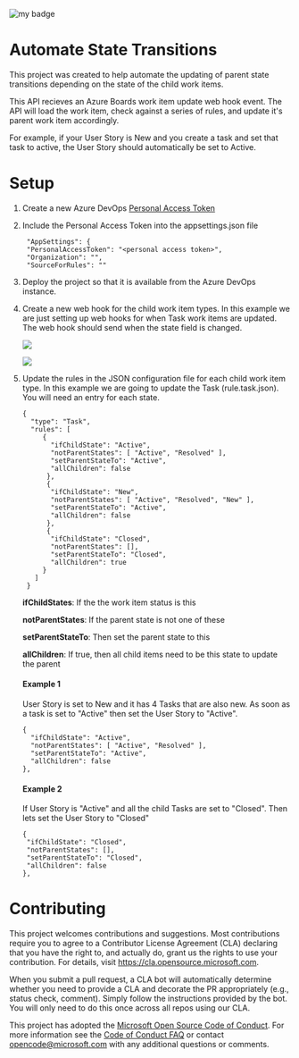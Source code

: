 ![my badge](https://action-badges.now.sh/microsoft/azure-boards-automate-state-transitions)

# Automate State Transitions
This project was created to help automate the updating of parent state transitions depending on the state of the child work items.

This API recieves an Azure Boards work item update web hook event. The API will load the work item, check against a series of rules, and update it's parent work item accordingly. 

For example, if your User Story is New and you create a task and set that task to active, the User Story should automatically be set to Active.

# Setup
1. Create a new Azure DevOps [Personal Access Token](https://docs.microsoft.com/en-us/azure/devops/organizations/accounts/use-personal-access-tokens-to-authenticate)

2. Include the Personal Access Token into the appsettings.json file
   ```
    "AppSettings": {
    "PersonalAccessToken": "<personal access token>",
    "Organization": "",
    "SourceForRules": ""
    ```  

3. Deploy the project so that it is available from the Azure DevOps instance.

4. Create a new web hook for the child work item types. In this example we are just setting up web hooks for when Task work items are updated. The web hook should send when the state field is changed.

   ![](./media/web-hooks-1.png)

   ![](./media/web-hooks-2.png)

5. Update the rules in the JSON configuration file for each child work item type. In this example we are going to update the Task (rule.task.json). You will need an entry for each state.

   ```
   {
     "type": "Task",
     "rules": [
        {
          "ifChildState": "Active",
          "notParentStates": [ "Active", "Resolved" ],
          "setParentStateTo": "Active",
          "allChildren": false
         },
         {
          "ifChildState": "New",
          "notParentStates": [ "Active", "Resolved", "New" ],
          "setParentStateTo": "Active",
          "allChildren": false
         },
         {
          "ifChildState": "Closed",
          "notParentStates": [],
          "setParentStateTo": "Closed",
          "allChildren": true
        }
      ]
    }
    ```
    
    **ifChildStates**: If the the work item status is this

    **notParentStates**: If the parent state is not one of these

    **setParentStateTo**: Then set the parent state to this

    **allChildren**: If true, then all child items need to be this state to update the parent

    #### Example 1

    User Story is set to New and it has 4 Tasks that are also new. As soon as a task is set to "Active" then set the User Story to "Active".

    ```
    {
      "ifChildState": "Active",
      "notParentStates": [ "Active", "Resolved" ],
      "setParentStateTo": "Active",
      "allChildren": false
    },
    ````

    #### Example 2

    If User Story is "Active" and all the child Tasks are set to "Closed". Then lets set the User Story to "Closed"

     ```
    {
      "ifChildState": "Closed",
      "notParentStates": [],
      "setParentStateTo": "Closed",
      "allChildren": false
    },
    ````


# Contributing

This project welcomes contributions and suggestions.  Most contributions require you to agree to a
Contributor License Agreement (CLA) declaring that you have the right to, and actually do, grant us
the rights to use your contribution. For details, visit https://cla.opensource.microsoft.com.

When you submit a pull request, a CLA bot will automatically determine whether you need to provide
a CLA and decorate the PR appropriately (e.g., status check, comment). Simply follow the instructions
provided by the bot. You will only need to do this once across all repos using our CLA.

This project has adopted the [Microsoft Open Source Code of Conduct](https://opensource.microsoft.com/codeofconduct/).
For more information see the [Code of Conduct FAQ](https://opensource.microsoft.com/codeofconduct/faq/) or
contact [opencode@microsoft.com](mailto:opencode@microsoft.com) with any additional questions or comments.
